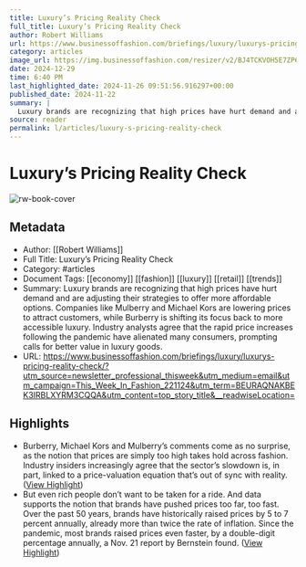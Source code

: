 ```yaml
---
title: Luxury’s Pricing Reality Check
full_title: Luxury’s Pricing Reality Check
author: Robert Williams
url: https://www.businessoffashion.com/briefings/luxury/luxurys-pricing-reality-check/?utm_source=newsletter_professional_thisweek&utm_medium=email&utm_campaign=This_Week_In_Fashion_221124&utm_term=BEURAQNAKBEK3IRBLXYRM3CQQA&utm_content=top_story_title&__readwiseLocation=
category: articles
image_url: https://img.businessoffashion.com/resizer/v2/BJ4TCKVOH5E7ZP6LGD4L2SZJFA.jpg?smart=true&auth=72c105769461af6b5c1bef0e409a50b8272f9f93c405596048076920b0c6734d&width=1200&height=630
date: 2024-12-29
time: 6:40 PM
last_highlighted_date: 2024-11-26 09:51:56.916297+00:00
published_date: 2024-11-22
summary: |
  Luxury brands are recognizing that high prices have hurt demand and are adjusting their strategies to offer more affordable options. Companies like Mulberry and Michael Kors are lowering prices to attract customers, while Burberry is shifting its focus back to more accessible luxury. Industry analysts agree that the rapid price increases following the pandemic have alienated many consumers, prompting calls for better value in luxury goods.
source: reader
permalink: l/articles/luxury-s-pricing-reality-check
---
```

# Luxury’s Pricing Reality Check

![rw-book-cover](https://img.businessoffashion.com/resizer/v2/BJ4TCKVOH5E7ZP6LGD4L2SZJFA.jpg?smart=true&auth=72c105769461af6b5c1bef0e409a50b8272f9f93c405596048076920b0c6734d&width=1200&height=630)

## Metadata
- Author: [[Robert Williams]]
- Full Title: Luxury’s Pricing Reality Check
- Category: #articles
- Document Tags: [[economy]] [[fashion]] [[luxury]] [[retail]] [[trends]] 
- Summary: Luxury brands are recognizing that high prices have hurt demand and are adjusting their strategies to offer more affordable options. Companies like Mulberry and Michael Kors are lowering prices to attract customers, while Burberry is shifting its focus back to more accessible luxury. Industry analysts agree that the rapid price increases following the pandemic have alienated many consumers, prompting calls for better value in luxury goods.
- URL: https://www.businessoffashion.com/briefings/luxury/luxurys-pricing-reality-check/?utm_source=newsletter_professional_thisweek&utm_medium=email&utm_campaign=This_Week_In_Fashion_221124&utm_term=BEURAQNAKBEK3IRBLXYRM3CQQA&utm_content=top_story_title&__readwiseLocation=

## Highlights
- Burberry, Michael Kors and Mulberry’s comments come as no surprise, as the notion that prices are simply too high takes hold across fashion. Industry insiders increasingly agree that the sector’s slowdown is, in part, linked to a price-valuation equation that’s out of sync with reality. ([View Highlight](https://read.readwise.io/read/01jdky4d77ky7p7hmhfvjkzba4))
- But even rich people don’t want to be taken for a ride. And data supports the notion that brands have pushed prices too far, too fast. Over the past 50 years, brands have historically raised prices by 5 to 7 percent annually, already more than twice the rate of inflation. Since the pandemic, most brands raised prices even faster, by a double-digit percentage annually, a Nov. 21 report by Bernstein found. ([View Highlight](https://read.readwise.io/read/01jdky4yxemw82krraq9nbzx8w))


